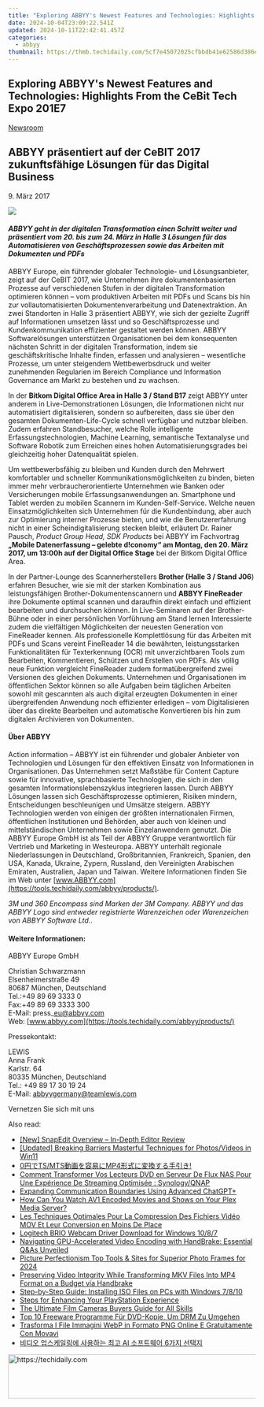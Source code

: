 ```yaml
---
title: "Exploring ABBYY's Newest Features and Technologies: Highlights From the CeBit Tech Expo 201E7"
date: 2024-10-04T23:09:22.541Z
updated: 2024-10-11T22:42:41.457Z
categories:
  - abbyy
thumbnail: https://thmb.techidaily.com/5cf7e45072025cfbbdb41e62586d386e0a0a7b2115c18b01f985181746d9f291.jpg
---
```


## Exploring ABBYY's Newest Features and Technologies: Highlights From the CeBit Tech Expo 201E7

[Newsroom](https://tools.techidaily.com/abbyy/products/)

## ABBYY präsentiert auf der CeBIT 2017 zukunftsfähige Lösungen für das Digital Business

9\. März 2017

![](https://content.abbyy.com/-/media/project/abbyy/abbyy/branchtemplates/shutterstock_1272462163_1296-x-729.jpg?h=729&iar=0&w=1296)

#### _ABBYY geht in der digitalen Transformation einen Schritt weiter und präsentiert vom 20\. bis zum 24\. März in Halle 3 Lösungen für das Automatisieren von Geschäftsprozessen sowie das Arbeiten mit Dokumenten und PDFs_

ABBYY Europe, ein führender globaler Technologie- und Lösungsanbieter, zeigt auf der CeBIT 2017, wie Unternehmen ihre dokumentenbasierten Prozesse auf verschiedenen Stufen in der digitalen Transformation optimieren können – vom produktiven Arbeiten mit PDFs und Scans bis hin zur vollautomatisierten Dokumentenverarbeitung und Datenextraktion. An zwei Standorten in Halle 3 präsentiert ABBYY, wie sich der gezielte Zugriff auf Informationen umsetzen lässt und so Geschäftsprozesse und Kundenkommunikation effizienter gestaltet werden können. ABBYY Softwarelösungen unterstützen Organisationen bei dem konsequenten nächsten Schritt in der digitalen Transformation, indem sie geschäftskritische Inhalte finden, erfassen und analysieren – wesentliche Prozesse, um unter steigendem Wettbewerbsdruck und weiter zunehmenden Regularien im Bereich Compliance und Information Governance am Markt zu bestehen und zu wachsen.

In der **Bitkom Digital Office Area in Halle 3 / Stand B17** zeigt ABBYY unter anderem in Live-Demonstrationen Lösungen, die Informationen nicht nur automatisiert digitalisieren, sondern so aufbereiten, dass sie über den gesamten Dokumenten-Life-Cycle schnell verfügbar und nutzbar bleiben. Zudem erfahren Standbesucher, welche Rolle intelligente Erfassungstechnologien, Machine Learning, semantische Textanalyse und Software Robotik zum Erreichen eines hohen Automatisierungsgrades bei gleichzeitig hoher Datenqualität spielen.

Um wettbewerbsfähig zu bleiben und Kunden durch den Mehrwert komfortabler und schneller Kommunikationsmöglichkeiten zu binden, bieten immer mehr verbraucherorientierte Unternehmen wie Banken oder Versicherungen mobile Erfassungsanwendungen an. Smartphone und Tablet werden zu mobilen Scannern im Kunden-Self-Service. Welche neuen Einsatzmöglichkeiten sich Unternehmen für die Kundenbindung, aber auch zur Optimierung interner Prozesse bieten, und wie die Benutzererfahrung nicht in einer Scheindigitalisierung stecken bleibt, erläutert Dr. Rainer Pausch, _Product Group Head, SDK Products_ bei ABBYY im Fachvortrag **„Mobile Datenerfassung – gelebte d!conomy“ am Montag, den 20\. März 2017, um 13:00h auf der Digital Office Stage** bei der Bitkom Digital Office Area.

In der Partner-Lounge des Scannerherstellers **Brother (Halle 3 / Stand J06**) erfahren Besucher, wie sie mit der starken Kombination aus leistungsfähigen Brother-Dokumentenscannern und **ABBYY FineReader** ihre Dokumente optimal scannen und daraufhin direkt einfach und effizient bearbeiten und durchsuchen können. In Live-Seminaren auf der Brother-Bühne oder in einer persönlichen Vorführung am Stand lernen Interessierte zudem die vielfältigen Möglichkeiten der neuesten Generation von FineReader kennen. Als professionelle Komplettlösung für das Arbeiten mit PDFs und Scans vereint FineReader 14 die bewährten, leistungsstarken Funktionalitäten für Texterkennung (OCR) mit unverzichtbaren Tools zum Bearbeiten, Kommentieren, Schützen und Erstellen von PDFs. Als völlig neue Funktion vergleicht FineReader zudem formatübergreifend zwei Versionen des gleichen Dokuments. Unternehmen und Organisationen im öffentlichen Sektor können so alle Aufgaben beim täglichen Arbeiten sowohl mit gescannten als auch digital erzeugten Dokumenten in einer übergreifenden Anwendung noch effizienter erledigen – vom Digitalisieren über das direkte Bearbeiten und automatische Konvertieren bis hin zum digitalen Archivieren von Dokumenten.

#### Über ABBYY

Action information – ABBYY ist ein führender und globaler Anbieter von Technologien und Lösungen für den effektiven Einsatz von Informationen in Organisationen. Das Unternehmen setzt Maßstäbe für Content Capture sowie für innovative, sprachbasierte Technologien, die sich in den gesamten Informationslebenszyklus integrieren lassen. Durch ABBYY Lösungen lassen sich Geschäftsprozesse optimieren, Risiken mindern, Entscheidungen beschleunigen und Umsätze steigern. ABBYY Technologien werden von einigen der größten internationalen Firmen, öffentlichen Institutionen und Behörden, aber auch von kleinen und mittelständischen Unternehmen sowie Einzelanwendern genutzt. Die ABBYY Europe GmbH ist als Teil der ABBYY Gruppe verantwortlich für Vertrieb und Marketing in Westeuropa. ABBYY unterhält regionale Niederlassungen in Deutschland, Großbritannien, Frankreich, Spanien, den USA, Kanada, Ukraine, Zypern, Russland, den Vereinigten Arabischen Emiraten, Australien, Japan und Taiwan. Weitere Informationen finden Sie im Web unter [www.ABBYY.com](https://tools.techidaily.com/abbyy/products/).

_3M und 360 Encompass sind Marken der 3M Company. ABBYY und das ABBYY Logo sind entweder registrierte Warenzeichen oder Warenzeichen von ABBYY Software Ltd._.  
  
#### Weitere Informationen:

ABBYY Europe GmbH

Christian Schwarzmann  
Elsenheimerstraße 49   
80687 München, Deutschland  
Tel.:+49 89 69 3333 0  
Fax:+49 89 69 3333 300  
E-Mail: press\_eu@abbyy.com  
Web: [www.abbyy.com](https://tools.techidaily.com/abbyy/products/)

  
Pressekontakt:

LEWIS  
Anna Frank  
Karlstr. 64  
80335 München, Deutschland  
Tel.: +49 89 17 30 19 24  
E-Mail: [abbyygermany@teamlewis.com](https://tools.techidaily.com/abbyy/products/)

  
Vernetzen Sie sich mit uns

<ins class="adsbygoogle"
     style="display:block"
     data-ad-format="autorelaxed"
     data-ad-client="ca-pub-7571918770474297"
     data-ad-slot="1223367746"></ins>

<ins class="adsbygoogle"
     style="display:block"
     data-ad-client="ca-pub-7571918770474297"
     data-ad-slot="8358498916"
     data-ad-format="auto"
     data-full-width-responsive="true"></ins>

<span class="atpl-alsoreadstyle">Also read:</span>
<div><ul>
<li><a href="https://extra-skills.techidaily.com/new-snapedit-overview-in-depth-editor-review/"><u>[New] SnapEdit Overview – In-Depth Editor Review</u></a></li>
<li><a href="https://extra-lessons.techidaily.com/updated-breaking-barriers-masterful-techniques-for-photosvideos-in-win11/"><u>[Updated] Breaking Barriers Masterful Techniques for Photos/Videos in Win11</u></a></li>
<li><a href="https://solve-news.techidaily.com/0tsmtsmp4/"><u>0円でTS/MTS動画を容易にMP4形式に変換する手引き!</u></a></li>
<li><a href="https://solve-news.techidaily.com/comment-transformer-vos-lecteurs-dvd-en-serveur-de-flux-nas-pour-une-experience-de-streaming-optimisee-synologyqnap/"><u>Comment Transformer Vos Lecteurs DVD en Serveur De Flux NAS Pour Une Expérience De Streaming Optimisée : Synology/QNAP</u></a></li>
<li><a href="https://change-location.techidaily.com/expanding-communication-boundaries-using-advanced-chatgptplus/"><u>Expanding Communication Boundaries Using Advanced ChatGPT+</u></a></li>
<li><a href="https://solve-news.techidaily.com/how-can-you-watch-av1-encoded-movies-and-shows-on-your-plex-media-server/"><u>How Can You Watch AV1 Encoded Movies and Shows on Your Plex Media Server?</u></a></li>
<li><a href="https://solve-news.techidaily.com/les-techniques-optimales-pour-la-compression-des-fichiers-video-mov-et-leur-conversion-en-moins-de-place/"><u>Les Techniques Optimales Pour La Compression Des Fichiers Vidéo MOV Et Leur Conversion en Moins De Place</u></a></li>
<li><a href="https://driver-download.techidaily.com/logitech-brio-webcam-driver-download-for-windows-1087/"><u>Logitech BRIO Webcam Driver Download for Windows 10/8/7</u></a></li>
<li><a href="https://solve-news.techidaily.com/navigating-gpu-accelerated-video-encoding-with-handbrake-essential-qandas-unveiled/"><u>Navigating GPU-Accelerated Video Encoding with HandBrake: Essential Q&As Unveiled</u></a></li>
<li><a href="https://extra-approaches.techidaily.com/picture-perfectionism-top-tools-and-sites-for-superior-photo-frames-for-2024/"><u>Picture Perfectionism Top Tools & Sites for Superior Photo Frames for 2024</u></a></li>
<li><a href="https://solve-news.techidaily.com/preserving-video-integrity-while-transforming-mkv-files-into-mp4-format-on-a-budget-via-handbrake/"><u>Preserving Video Integrity While Transforming MKV Files Into MP4 Format on a Budget via Handbrake</u></a></li>
<li><a href="https://some-skills.techidaily.com/step-by-step-guide-installing-iso-files-on-pcs-with-windows-7810/"><u>Step-by-Step Guide: Installing ISO Files on PCs with Windows 7/8/10</u></a></li>
<li><a href="https://games-able.techidaily.com/steps-for-enhancing-your-playstation-experience/"><u>Steps for Enhancing Your PlayStation Experience</u></a></li>
<li><a href="https://fox-cloud.techidaily.com/the-ultimate-film-cameras-buyers-guide-for-all-skills/"><u>The Ultimate Film Cameras Buyers Guide for All Skills</u></a></li>
<li><a href="https://solve-news.techidaily.com/top-10-freeware-programme-fur-dvd-kopie-um-drm-zu-umgehen/"><u>Top 10 Freeware Programme Für DVD-Kopie, Um DRM Zu Umgehen</u></a></li>
<li><a href="https://some-knowledge.techidaily.com/trasforma-i-file-immagini-webp-in-formato-png-online-e-gratuitamente-con-movavi/"><u>Trasforma I File Immagini WebP in Formato PNG Online E Gratuitamente Con Movavi</u></a></li>
<li><a href="https://solve-news.techidaily.com/1725287374957-ai-6/"><u>비디오 업스케일링에 사용하는 최고 AI 소프트웨어 6가지 선택지</u></a></li>
</ul></div>

<!-- affiliate ads begin -->
<a href="https://laganoo.pxf.io/c/5597632/1528688/16446" target="_top" id="1528688">
  <img src="//a.impactradius-go.com/display-ad/16446-1528688" border="0" alt="https://techidaily.com" width="728" height="90"/>
</a>
<img height="0" width="0" src="https://laganoo.pxf.io/i/5597632/1528688/16446" style="position:absolute;visibility:hidden;" border="0" />
<!-- affiliate ads end -->

